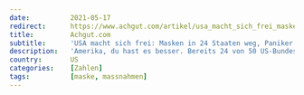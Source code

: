 ```yaml
---
date:          2021-05-17
redirect:      https://www.achgut.com/artikel/usa_macht_sich_frei_masken_weg_paniker_verzweifelt
title:         Achgut.com
subtitle:      'USA macht sich frei: Masken in 24 Staaten weg, Paniker verzweifelt'
description:   'Amerika, du hast es besser. Bereits 24 von 50 US-Bundesstaaten haben den Maskenzwang abgeschafft bzw. gar nicht erst verhängt. Immer mehr setzt sich die Einsicht durch: Lockdowns und andere drakonische Maßnahmen bringen keinen Nutzen, richten aber erheblichen Schaden an.'
country:       US
categories:    [Zahlen]
tags:          [maske, massnahmen]
---
```

